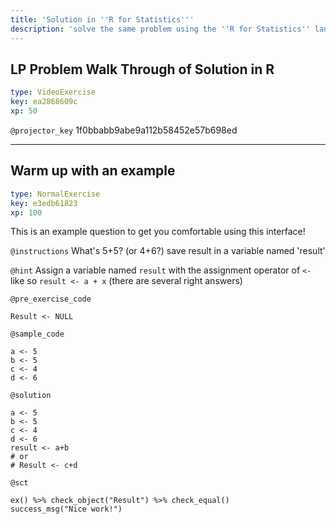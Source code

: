 ```yaml
---
title: 'Solution in ''R for Statistics'''
description: 'solve the same problem using the ''R for Statistics'' language.'
---
```


## LP Problem Walk Through of Solution in R

```yaml
type: VideoExercise
key: ea2868609c
xp: 50
```

`@projector_key`
1f0bbabb9abe9a112b58452e57b698ed

---

## Warm up with an example

```yaml
type: NormalExercise
key: e3edb61823
xp: 100
```

This is an example question to get you comfortable using this interface!

`@instructions`
What's 5+5?              (or 4+6?)	save result in a variable named 'result'

`@hint`
Assign a variable named ``` result ``` with the assignment operator of ``` <- ``` like so ``` result <- a + x ``` (there are several right answers)

`@pre_exercise_code`
```{r}
Result <- NULL
```

`@sample_code`
```{r}
a <- 5
b <- 5
c <- 4
d <- 6
```

`@solution`
```{r}
a <- 5
b <- 5
c <- 4
d <- 6
result <- a+b
# or 
# Result <- c+d
```

`@sct`
```{r}
ex() %>% check_object("Result") %>% check_equal()
success_msg("Nice work!")
```
